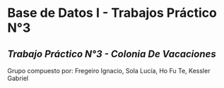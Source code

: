
# Base de Datos I - Trabajos Práctico N°3
  
*Trabajo Práctico N°3 - Colonia De Vacaciones* 
---
Grupo compuesto por: Fregeiro Ignacio,
                     Sola Lucía,
                     Ho Fu Te,
                     Kessler Gabriel             
